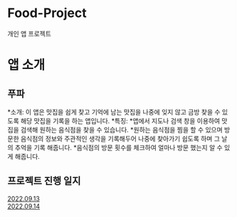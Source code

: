 # Food-Project
개인 앱 프로젝트

# 앱 소개
## 푸파

*소개: 이 앱은 맛집을 쉽게 찾고 기억에 남는 맛집을 나중에 잊지 않고 금방 찾을 수 있도록 해당 맛집을 기록을 하는 앱입니다.
*특징:
  *앱에서 지도나 검색 창을 이용하여 맛집을 검색해 원하는 음식점을 찾을 수 있습니다.
  *원하는 음식점을 찜을 할 수 있으며 방문한 음식점의 정보와 주관적인 생각을 기록해두어 나중에 찾아가기 쉽도록 하며 그 날의 추억을 기록 해줍니다.
  *음식점의 방문 횟수를 체크하여 얼마나 방문 했는지 알 수 있게 해줍니다.



## 프로젝트 진행 일지
[2022.09.13](https://www.notion.so/2022-09-13-1156c087f9554991a51663063ce7d2f9)
<br/>
[2022.09.14](https://www.notion.so/2022-09-14-3a283c81682049ea811d0aa474ab495e)
